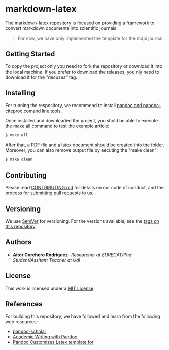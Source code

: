 # markdown-latex

The markdown-latex repository is focused on providing a framework to convert markdown documents into scientific journals. 

> For now, we have only implemented the template for the mdpi journal. 



## Getting Started

To copy the project only you need to fork the repository or download it into the local machine. If you prefer to download the releases, you nly need to download it for the *"releases"* tag. 

## Installing

For running the respository, we recommend to install [pandoc and pandoc-citeproc](http://pandoc.org/installing.html),comand line tools. 

Once installed and downloaded the project, you shold be able to execute the make all command to test the example article: 

```sh
$ make all
```

After that, a PDF file and a latex document should be created into the folder. Moreover, you can also remove output file by eecuting the "make clean": 

```sh
$ make clean
```

## Contributing

Please read [CONTRIBUTING.md](#) for details on our code of conduct, and the process for submitting pull requests to us.

## Versioning

We use [SemVer](http://semver.org/) for versioning. For the versions available, see the [tags on this repository](https://gitlab.com/aolite/phd-doc/tags).

## Authors

- **Aitor Corchero Rodriguez**- *Researcher at EURECAT/Phd Student/Assitant Teacher at Udl*

## License

This work is licensed under a [MIT License](https://gitlab.com/aolite/phd-doc/blob/master/LICENSE.md)

## References

For building this repository, we have followed and learn from the following web resources: 

- [pandoc-scholar](https://pandoc-scholar.github.io)
- [Academic Writing with Pandoc](http://dylanstorey.com/2015/12/Academic_Writing_With_Markdown.html)
- [Pandoc Customizes Latex template for](https://los-pajaros-de-hogano.blogspot.com.es/2015/01/pandoc-customized-latex-templates-for.html)
